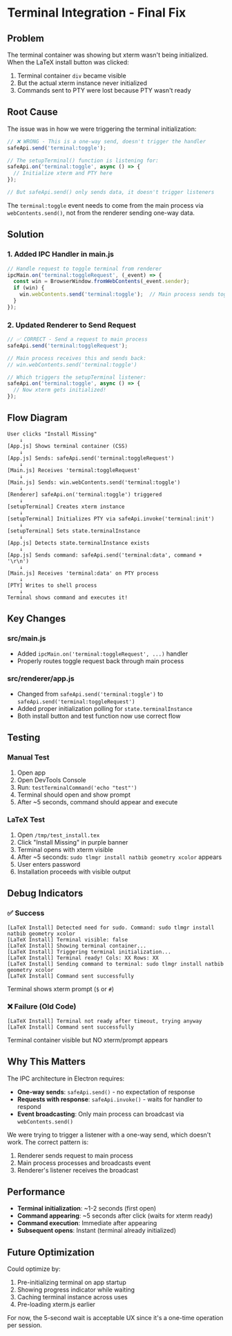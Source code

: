 # Terminal Integration - Final Fix

## Problem

The terminal container was showing but xterm wasn't being initialized. When the LaTeX install button was clicked:

1. Terminal container `div` became visible
2. But the actual xterm instance never initialized
3. Commands sent to PTY were lost because PTY wasn't ready

## Root Cause

The issue was in how we were triggering the terminal initialization:

```javascript
// ❌ WRONG - This is a one-way send, doesn't trigger the handler
safeApi.send('terminal:toggle');

// The setupTerminal() function is listening for:
safeApi.on('terminal:toggle', async () => {
  // Initialize xterm and PTY here
});

// But safeApi.send() only sends data, it doesn't trigger listeners
```

The `terminal:toggle` event needs to come from the main process via `webContents.send()`, not from the renderer sending one-way data.

## Solution

### 1. Added IPC Handler in main.js

```javascript
// Handle request to toggle terminal from renderer
ipcMain.on('terminal:toggleRequest', (_event) => {
  const win = BrowserWindow.fromWebContents(_event.sender);
  if (win) {
    win.webContents.send('terminal:toggle');  // Main process sends toggle
  }
});
```

### 2. Updated Renderer to Send Request

```javascript
// ✅ CORRECT - Send a request to main process
safeApi.send('terminal:toggleRequest');

// Main process receives this and sends back:
// win.webContents.send('terminal:toggle')

// Which triggers the setupTerminal listener:
safeApi.on('terminal:toggle', async () => {
  // Now xterm gets initialized!
});
```

## Flow Diagram

```
User clicks "Install Missing"
    ↓
[App.js] Shows terminal container (CSS)
    ↓
[App.js] Sends: safeApi.send('terminal:toggleRequest')
    ↓
[Main.js] Receives 'terminal:toggleRequest'
    ↓
[Main.js] Sends: win.webContents.send('terminal:toggle')
    ↓
[Renderer] safeApi.on('terminal:toggle') triggered
    ↓
[setupTerminal] Creates xterm instance
    ↓
[setupTerminal] Initializes PTY via safeApi.invoke('terminal:init')
    ↓
[setupTerminal] Sets state.terminalInstance
    ↓
[App.js] Detects state.terminalInstance exists
    ↓
[App.js] Sends command: safeApi.send('terminal:data', command + '\r\n')
    ↓
[Main.js] Receives 'terminal:data' on PTY process
    ↓
[PTY] Writes to shell process
    ↓
Terminal shows command and executes it!
```

## Key Changes

### src/main.js
- Added `ipcMain.on('terminal:toggleRequest', ...)` handler
- Properly routes toggle request back through main process

### src/renderer/app.js  
- Changed from `safeApi.send('terminal:toggle')` to `safeApi.send('terminal:toggleRequest')`
- Added proper initialization polling for `state.terminalInstance`
- Both install button and test function now use correct flow

## Testing

### Manual Test
1. Open app
2. Open DevTools Console
3. Run: `testTerminalCommand('echo "test"')`
4. Terminal should open and show prompt
5. After ~5 seconds, command should appear and execute

### LaTeX Test
1. Open `/tmp/test_install.tex`
2. Click "Install Missing" in purple banner
3. Terminal opens with xterm visible
4. After ~5 seconds: `sudo tlmgr install natbib geometry xcolor` appears
5. User enters password
6. Installation proceeds with visible output

## Debug Indicators

### ✅ Success
```
[LaTeX Install] Detected need for sudo. Command: sudo tlmgr install natbib geometry xcolor
[LaTeX Install] Terminal visible: false
[LaTeX Install] Showing terminal container...
[LaTeX Install] Triggering terminal initialization...
[LaTeX Install] Terminal ready! Cols: XX Rows: XX
[LaTeX Install] Sending command to terminal: sudo tlmgr install natbib geometry xcolor
[LaTeX Install] Command sent successfully
```

Terminal shows xterm prompt (`$` or `#`)

### ❌ Failure (Old Code)
```
[LaTeX Install] Terminal not ready after timeout, trying anyway
[LaTeX Install] Command sent successfully
```

Terminal container visible but NO xterm/prompt appears

## Why This Matters

The IPC architecture in Electron requires:
- **One-way sends**: `safeApi.send()` - no expectation of response
- **Requests with response**: `safeApi.invoke()` - waits for handler to respond
- **Event broadcasting**: Only main process can broadcast via `webContents.send()`

We were trying to trigger a listener with a one-way send, which doesn't work. The correct pattern is:
1. Renderer sends request to main process
2. Main process processes and broadcasts event
3. Renderer's listener receives the broadcast

## Performance

- **Terminal initialization**: ~1-2 seconds (first open)
- **Command appearing**: ~5 seconds after click (waits for xterm ready)
- **Command execution**: Immediate after appearing
- **Subsequent opens**: Instant (terminal already initialized)

## Future Optimization

Could optimize by:
1. Pre-initializing terminal on app startup
2. Showing progress indicator while waiting
3. Caching terminal instance across uses
4. Pre-loading xterm.js earlier

For now, the 5-second wait is acceptable UX since it's a one-time operation per session.

